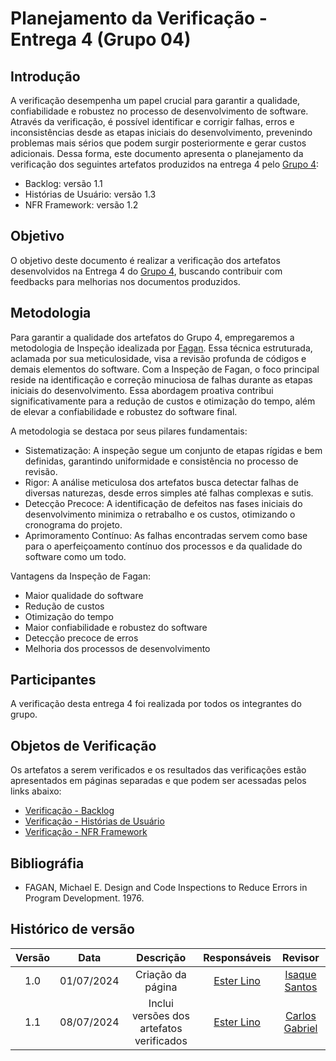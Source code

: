 # Planejamento da Verificação - Entrega 4 (Grupo 04)

## Introdução

A verificação desempenha um papel crucial para garantir a qualidade, confiabilidade e robustez no processo de desenvolvimento de software. Através da verificação, é possível identificar e corrigir falhas, erros e inconsistências desde as etapas iniciais do desenvolvimento, prevenindo problemas mais sérios que podem surgir posteriormente e gerar custos adicionais. Dessa forma, este documento apresenta o planejamento da verificação dos seguintes artefatos produzidos na entrega 4 pelo [Grupo 4](https://requisitos-de-software.github.io/2024.1-Gov.br/#/):

- Backlog: versão 1.1
- Histórias de Usuário: versão 1.3
- NFR Framework: versão 1.2

## Objetivo

O objetivo deste documento é realizar a verificação dos artefatos desenvolvidos na Entrega 4 do [Grupo 4](https://requisitos-de-software.github.io/2024.1-Gov.br/#/), buscando contribuir com feedbacks para melhorias nos documentos produzidos.

## Metodologia

Para garantir a qualidade dos artefatos do Grupo 4, empregaremos a metodologia de Inspeção idealizada por [Fagan](#ref2). Essa técnica estruturada, aclamada por sua meticulosidade, visa a revisão profunda de códigos e demais elementos do software. Com a Inspeção de Fagan, o foco principal reside na identificação e correção minuciosa de falhas durante as etapas iniciais do desenvolvimento. Essa abordagem proativa contribui significativamente para a redução de custos e otimização do tempo, além de elevar a confiabilidade e robustez do software final.

A metodologia se destaca por seus pilares fundamentais:

- Sistematização: A inspeção segue um conjunto de etapas rígidas e bem definidas, garantindo uniformidade e consistência no processo de revisão.
- Rigor: A análise meticulosa dos artefatos busca detectar falhas de diversas naturezas, desde erros simples até falhas complexas e sutis.
- Detecção Precoce: A identificação de defeitos nas fases iniciais do desenvolvimento minimiza o retrabalho e os custos, otimizando o cronograma do projeto.
- Aprimoramento Contínuo: As falhas encontradas servem como base para o aperfeiçoamento contínuo dos processos e da qualidade do software como um todo.

Vantagens da Inspeção de Fagan:

- Maior qualidade do software
- Redução de custos
- Otimização do tempo
- Maior confiabilidade e robustez do software
- Detecção precoce de erros
- Melhoria dos processos de desenvolvimento

## Participantes

A verificação desta entrega 4 foi realizada por todos os integrantes do grupo.

## Objetos de Verificação

Os artefatos a serem verificados e os resultados das verificações estão apresentados em páginas separadas e que podem ser acessadas pelos links abaixo:

- [Verificação - Backlog](https://requisitos-de-software.github.io/2024.1-Gov.br/#/verificacao/grupo_4/entrega4/verifcacao_backlog)
- [Verificação - Histórias de Usuário](https://requisitos-de-software.github.io/2024.1-Gov.br/#/verificacao/grupo_4/entrega4/historias_de_usuario)
- [Verificação - NFR Framework](https://requisitos-de-software.github.io/2024.1-Gov.br/#/verificacao/grupo_4/entrega4/verificacao_nfr_framework)

## Bibliográfia

- FAGAN, Michael E. Design and Code Inspections to Reduce Errors in Program Development. 1976.

## Histórico de versão

| Versão | Data | Descrição | Responsáveis | Revisor |
| :----: | :--: | :-----------------------------------------------------: | :----------------------------------------------------------------------------------------------: | :----------------------------------------------: |
|  1.0   | 01/07/2024 | Criação da página  | [Ester Lino](https://github.com/esteerlino) | [Isaque Santos](https://github.com/IsaqueSH) |
|  1.1   | 08/07/2024 | Inclui versões dos artefatos verificados  | [Ester Lino](https://github.com/esteerlino) | [Carlos Gabriel](https://github.com/TheCarlosRamos) |